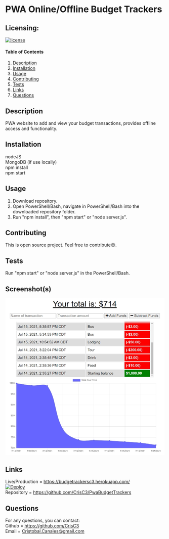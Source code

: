 # PWA Online/Offline Budget Trackers

## Licensing:
[![license](https://img.shields.io/badge/license-MIT-blue.svg)](https://shields.io)

#### Table of Contents
1. [Description](#description)
2. [Installation](#installation)
3. [Usage](#usage)
4. [Contributing](#contributing)
5. [Tests](#tests)
6. [Links](#links)
7. [Questions](#questions)

## Description
PWA website to add and view your budget transactions, provides offline access and functionality.

## Installation
nodeJS  
MongoDB (if use locally)  
npm install    
npm start

## Usage
1. Download repository.
2. Open PowerShell/Bash, navigate in PowerShell/Bash into the downloaded repository folder.
3. Run "npm install", then "npm start" or "node server.js".

## Contributing
This is open source project. Feel free to contribute😊.  

## Tests
Run "npm start" or "node server.js" in the PowerShell/Bash.

## Screenshot(s)
![Website main page](./screenshots/01.jpg)  

## Links
Live/Production = https://budgetrackersc3.herokuapp.com/  
[![Deploy](https://www.herokucdn.com/deploy/button.svg)](https://budgetrackersc3.herokuapp.com/)  
Repository = https://github.com/CrisC3/PwaBudgetTrackers  

## Questions
For any questions, you can contact:  
Github = https://github.com/CrisC3  
Email  = Cristobal.Canales@gmail.com